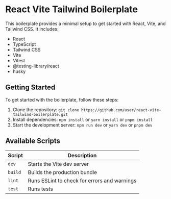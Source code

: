 # React Vite Tailwind Boilerplate

This boilerplate provides a minimal setup to get started with React, Vite, and Tailwind CSS. It includes:

- React
- TypeScript
- Tailwind CSS
- Vite
- Vitest
- @testing-library/react
- husky

## Getting Started

To get started with the boilerplate, follow these steps:

1. Clone the repository: `git clone https://github.com/user/react-vite-tailwind-boilerplate.git`
2. Install dependencies: `npm install` or `yarn install` or `pnpm install`
3. Start the development server: `npm run dev` or `yarn dev` or `pnpm dev`

## Available Scripts

| Script  | Description                                  |
| ------- | -------------------------------------------- |
| `dev`   | Starts the Vite dev server                   |
| `build` | Builds the production bundle                 |
| `lint`  | Runs ESLint to check for errors and warnings |
| `test`  | Runs tests                                   |
